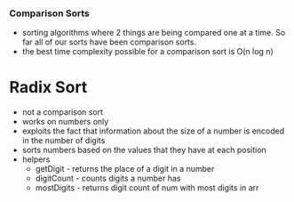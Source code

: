 ### Comparison Sorts ### 
* sorting algorithms where 2 things are being compared one at a time. So far all of our sorts have been comparison sorts.
* the best time complexity possible for a comparison sort is O(n log n)

# Radix Sort #
* not a comparison sort
* works on numbers only
* exploits the fact that information about the size of a number is encoded in the number of digits
* sorts numbers based on the values that they have at each position
* helpers
    * getDigit - returns the place of a digit in a number
    * digitCount - counts digits a number has
    * mostDigits - returns digit count of num with most digits in arr

